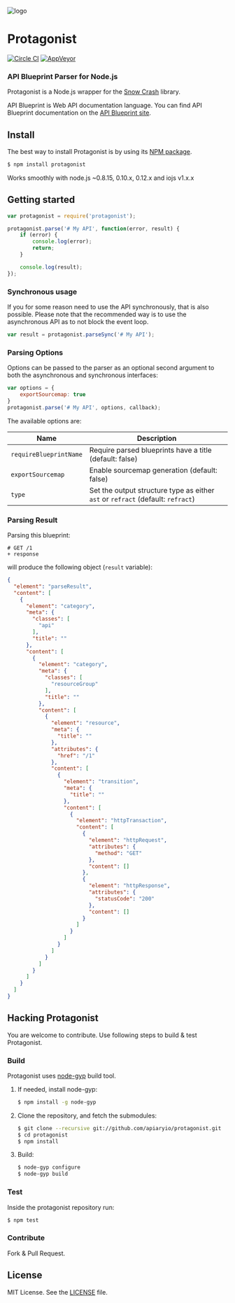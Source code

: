 ![logo](https://raw.github.com/apiaryio/api-blueprint/master/assets/logo_apiblueprint.png)

# Protagonist

[![Circle CI](https://circleci.com/gh/apiaryio/protagonist.svg?style=shield)](https://circleci.com/gh/apiaryio/protagonist)
[![AppVeyor](https://ci.appveyor.com/api/projects/status/uaa6ivk97urmoucr/branch/master?svg=true)](https://ci.appveyor.com/project/Apiary/protagonist)

### API Blueprint Parser for Node.js
Protagonist is a Node.js wrapper for the [Snow Crash](https://github.com/apiaryio/snowcrash) library.

API Blueprint is Web API documentation language. You can find API Blueprint documentation on the [API Blueprint site](https://apiblueprint.org).

## Install
The best way to install Protagonist is by using its [NPM package](https://npmjs.org/package/protagonist).

```sh
$ npm install protagonist
```

Works smoothly with node.js ~0.8.15, 0.10.x, 0.12.x and iojs v1.x.x

## Getting started

```js
var protagonist = require('protagonist');

protagonist.parse('# My API', function(error, result) {
    if (error) {
        console.log(error);
        return;
    }

    console.log(result);
});
```

### Synchronous usage

If you for some reason need to use the API synchronously, that is also possible.
Please note that the recommended way is to use the asynchronous API as to not
block the event loop.

```js
var result = protagonist.parseSync('# My API');
```

### Parsing Options

Options can be passed to the parser as an optional second argument to both the asynchronous and synchronous interfaces:

```js
var options = {
    exportSourcemap: true
}
protagonist.parse('# My API', options, callback);
```

The available options are:

Name                   | Description
---------------------- | ----------------------------------------------------------
`requireBlueprintName` | Require parsed blueprints have a title (default: false)
`exportSourcemap`      | Enable sourcemap generation (default: false)
`type`                 | Set the output structure type as either `ast` or `refract` (default: `refract`)

### Parsing Result

Parsing this blueprint:

```
# GET /1
+ response
```

will produce the following object (`result` variable):

```json
{
  "element": "parseResult",
  "content": [
    {
      "element": "category",
      "meta": {
        "classes": [
          "api"
        ],
        "title": ""
      },
      "content": [
        {
          "element": "category",
          "meta": {
            "classes": [
              "resourceGroup"
            ],
            "title": ""
          },
          "content": [
            {
              "element": "resource",
              "meta": {
                "title": ""
              },
              "attributes": {
                "href": "/1"
              },
              "content": [
                {
                  "element": "transition",
                  "meta": {
                    "title": ""
                  },
                  "content": [
                    {
                      "element": "httpTransaction",
                      "content": [
                        {
                          "element": "httpRequest",
                          "attributes": {
                            "method": "GET"
                          },
                          "content": []
                        },
                        {
                          "element": "httpResponse",
                          "attributes": {
                            "statusCode": "200"
                          },
                          "content": []
                        }
                      ]
                    }
                  ]
                }
              ]
            }
          ]
        }
      ]
    }
  ]
}
```

## Hacking Protagonist
You are welcome to contribute. Use following steps to build & test Protagonist.

### Build
Protagonist uses [node-gyp](https://github.com/TooTallNate/node-gyp) build tool.

1. If needed, install node-gyp:

    ```sh
    $ npm install -g node-gyp
    ```

2. Clone the repository, and fetch the submodules:

    ```sh
    $ git clone --recursive git://github.com/apiaryio/protagonist.git
    $ cd protagonist
    $ npm install
    ```

3. Build:

    ```sh
    $ node-gyp configure
    $ node-gyp build
    ```

### Test
Inside the protagonist repository run:

```sh
$ npm test
```

### Contribute
Fork & Pull Request.

## License
MIT License. See the [LICENSE](https://github.com/apiaryio/protagonist/blob/master/LICENSE) file.
